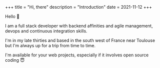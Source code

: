 +++
title = "Hi, there"
description = "Introduction"
date = 2021-11-12
+++

Hello 👋

I am a full stack developer with backend affinities and agile management, devops and continuous integration skills.

I'm in my late thirties and based in the south west of France near Toulouse but I'm always up for a trip from time to time.

I'm available for your web projects, especially if it involves open source coding 😇
